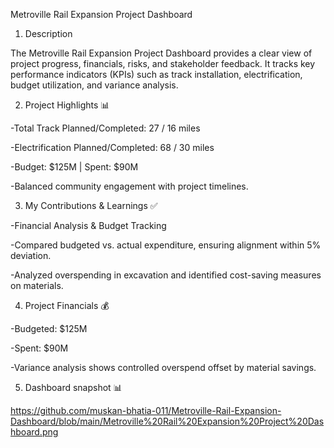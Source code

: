 Metroville Rail Expansion Project Dashboard

1.	Description

The Metroville Rail Expansion Project Dashboard provides a clear view of project progress, financials, risks, and stakeholder feedback. It tracks key performance indicators (KPIs) such as track installation, electrification, budget utilization, and variance analysis.

2.  Project Highlights 📊

-Total Track Planned/Completed: 27 / 16 miles

-Electrification Planned/Completed: 68 / 30 miles

-Budget: $125M | Spent: $90M

-Balanced community engagement with project timelines.

3.	My Contributions & Learnings ✅
   
-Financial Analysis & Budget Tracking

-Compared budgeted vs. actual expenditure, ensuring alignment within 5% deviation.

-Analyzed overspending in excavation and identified cost-saving measures on materials.

4.	Project Financials 💰

-Budgeted: $125M

-Spent: $90M

-Variance analysis shows controlled overspend offset by material savings.

5.	Dashboard snapshot 📊

https://github.com/muskan-bhatia-011/Metroville-Rail-Expansion-Dashboard/blob/main/Metroville%20Rail%20Expansion%20Project%20Dashboard.png


